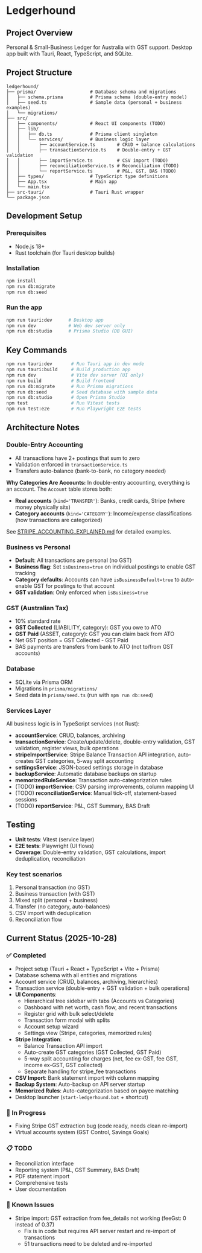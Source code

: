 # Ledgerhound

## Project Overview
Personal & Small-Business Ledger for Australia with GST support. Desktop app built with Tauri, React, TypeScript, and SQLite.

## Project Structure
```
ledgerhound/
├── prisma/                    # Database schema and migrations
│   ├── schema.prisma          # Prisma schema (double-entry model)
│   ├── seed.ts                # Sample data (personal + business examples)
│   └── migrations/
├── src/
│   ├── components/            # React UI components (TODO)
│   ├── lib/
│   │   ├── db.ts              # Prisma client singleton
│   │   └── services/          # Business logic layer
│   │       ├── accountService.ts        # CRUD + balance calculations
│   │       ├── transactionService.ts    # Double-entry + GST validation
│   │       ├── importService.ts         # CSV import (TODO)
│   │       ├── reconciliationService.ts # Reconciliation (TODO)
│   │       └── reportService.ts         # P&L, GST, BAS (TODO)
│   ├── types/                 # TypeScript type definitions
│   ├── App.tsx                # Main app
│   └── main.tsx
├── src-tauri/                 # Tauri Rust wrapper
└── package.json
```

## Development Setup

### Prerequisites
- Node.js 18+
- Rust toolchain (for Tauri desktop builds)

### Installation
```bash
npm install
npm run db:migrate
npm run db:seed
```

### Run the app
```bash
npm run tauri:dev      # Desktop app
npm run dev            # Web dev server only
npm run db:studio      # Prisma Studio (DB GUI)
```

## Key Commands
```bash
npm run tauri:dev       # Run Tauri app in dev mode
npm run tauri:build     # Build production app
npm run dev             # Vite dev server (UI only)
npm run build           # Build frontend
npm run db:migrate      # Run Prisma migrations
npm run db:seed         # Seed database with sample data
npm run db:studio       # Open Prisma Studio
npm test                # Run Vitest tests
npm run test:e2e        # Run Playwright E2E tests
```

## Architecture Notes

### Double-Entry Accounting
- All transactions have 2+ postings that sum to zero
- Validation enforced in `transactionService.ts`
- Transfers auto-balance (bank-to-bank, no category needed)

**Why Categories Are Accounts:**
In double-entry accounting, everything is an account. The `Account` table stores both:
- **Real accounts** (`kind='TRANSFER'`): Banks, credit cards, Stripe (where money physically sits)
- **Category accounts** (`kind='CATEGORY'`): Income/expense classifications (how transactions are categorized)

See [STRIPE_ACCOUNTING_EXPLAINED.md](./STRIPE_ACCOUNTING_EXPLAINED.md) for detailed examples.

### Business vs Personal
- **Default**: All transactions are personal (no GST)
- **Business flag**: Set `isBusiness=true` on individual postings to enable GST tracking
- **Category defaults**: Accounts can have `isBusinessDefault=true` to auto-enable GST for postings to that account
- **GST validation**: Only enforced when `isBusiness=true`

### GST (Australian Tax)
- 10% standard rate
- **GST Collected** (LIABILITY, category): GST you owe to ATO
- **GST Paid** (ASSET, category): GST you can claim back from ATO
- Net GST position = GST Collected - GST Paid
- BAS payments are transfers from bank to ATO (not to/from GST accounts)

### Database
- SQLite via Prisma ORM
- Migrations in `prisma/migrations/`
- Seed data in `prisma/seed.ts` (run with `npm run db:seed`)

### Services Layer
All business logic is in TypeScript services (not Rust):
- **accountService**: CRUD, balances, archiving
- **transactionService**: Create/update/delete, double-entry validation, GST validation, register views, bulk operations
- **stripeImportService**: Stripe Balance Transaction API integration, auto-creates GST categories, 5-way split accounting
- **settingsService**: JSON-based settings storage in database
- **backupService**: Automatic database backups on startup
- **memorizedRuleService**: Transaction auto-categorization rules
- (TODO) **importService**: CSV parsing improvements, column mapping UI
- (TODO) **reconciliationService**: Manual tick-off, statement-based sessions
- (TODO) **reportService**: P&L, GST Summary, BAS Draft

## Testing
- **Unit tests**: Vitest (service layer)
- **E2E tests**: Playwright (UI flows)
- **Coverage**: Double-entry validation, GST calculations, import deduplication, reconciliation

### Key test scenarios
1. Personal transaction (no GST)
2. Business transaction (with GST)
3. Mixed split (personal + business)
4. Transfer (no category, auto-balances)
5. CSV import with deduplication
6. Reconciliation flow

## Current Status (2025-10-28)

### ✅ Completed
- Project setup (Tauri + React + TypeScript + Vite + Prisma)
- Database schema with all entities and migrations
- Account service (CRUD, balances, archiving, hierarchies)
- Transaction service (double-entry + GST validation + bulk operations)
- **UI Components**:
  - Hierarchical tree sidebar with tabs (Accounts vs Categories)
  - Dashboard with net worth, cash flow, and recent transactions
  - Register grid with bulk select/delete
  - Transaction form modal with splits
  - Account setup wizard
  - Settings view (Stripe, categories, memorized rules)
- **Stripe Integration**:
  - Balance Transaction API import
  - Auto-create GST categories (GST Collected, GST Paid)
  - 5-way split accounting for charges (net, fee ex-GST, fee GST, income ex-GST, GST collected)
  - Separate handling for stripe_fee transactions
- **CSV Import**: Bank statement import with column mapping
- **Backup System**: Auto-backup on API server startup
- **Memorized Rules**: Auto-categorization based on payee matching
- Desktop launcher (`start-ledgerhound.bat` + shortcut)

### 🔨 In Progress
- Fixing Stripe GST extraction bug (code ready, needs clean re-import)
- Virtual accounts system (GST Control, Savings Goals)

### 📋 TODO
- Reconciliation interface
- Reporting system (P&L, GST Summary, BAS Draft)
- PDF statement import
- Comprehensive tests
- User documentation

### 🐛 Known Issues
- Stripe import: GST extraction from fee_details not working (feeGst: 0 instead of 0.37)
  - Fix is in code but requires API server restart and re-import of transactions
  - 51 transactions need to be deleted and re-imported